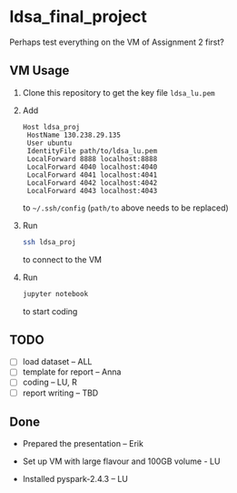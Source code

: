 # ldsa_final_project

Perhaps test everything on the VM of Assignment 2 first?

## VM Usage

1. Clone this repository to get the key file `ldsa_lu.pem` 

2. Add

   ```
   Host ldsa_proj
   	HostName 130.238.29.135
   	User ubuntu
   	IdentityFile path/to/ldsa_lu.pem
   	LocalForward 8888 localhost:8888 
   	LocalForward 4040 localhost:4040
   	LocalForward 4041 localhost:4041
   	LocalForward 4042 localhost:4042
   	LocalForward 4043 localhost:4043
   ```

   to `~/.ssh/config` (`path/to` above needs to be replaced)

3. Run 

   ```bash
   ssh ldsa_proj
   ```

   to connect to the VM

4. Run 

   ```bash
   jupyter notebook
   ```

   to start coding

## TODO

- [ ] load dataset – ALL
- [ ] template for report – Anna
- [ ] coding – LU, R
- [ ] report writing – TBD

## Done

- Prepared the presentation – Erik

- Set up VM with large flavour and 100GB volume - LU
- Installed pyspark-2.4.3 – LU